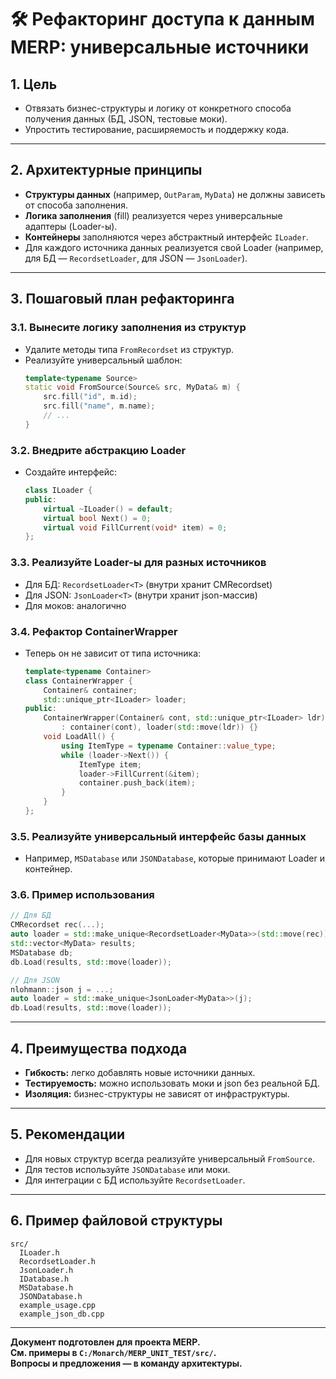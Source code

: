 # 🛠️ Рефакторинг доступа к данным MERP: универсальные источники

## 1. Цель
- Отвязать бизнес-структуры и логику от конкретного способа получения данных (БД, JSON, тестовые моки).
- Упростить тестирование, расширяемость и поддержку кода.

---

## 2. Архитектурные принципы
- **Структуры данных** (например, `OutParam`, `MyData`) не должны зависеть от способа заполнения.
- **Логика заполнения** (fill) реализуется через универсальные адаптеры (Loader-ы).
- **Контейнеры** заполняются через абстрактный интерфейс `ILoader`.
- Для каждого источника данных реализуется свой Loader (например, для БД — `RecordsetLoader`, для JSON — `JsonLoader`).

---

## 3. Пошаговый план рефакторинга

### 3.1. Вынесите логику заполнения из структур
- Удалите методы типа `FromRecordset` из структур.
- Реализуйте универсальный шаблон:
  ```cpp
  template<typename Source>
  static void FromSource(Source& src, MyData& m) {
      src.fill("id", m.id);
      src.fill("name", m.name);
      // ...
  }
  ```

### 3.2. Внедрите абстракцию Loader
- Создайте интерфейс:
  ```cpp
  class ILoader {
  public:
      virtual ~ILoader() = default;
      virtual bool Next() = 0;
      virtual void FillCurrent(void* item) = 0;
  };
  ```

### 3.3. Реализуйте Loader-ы для разных источников
- Для БД: `RecordsetLoader<T>` (внутри хранит CMRecordset)
- Для JSON: `JsonLoader<T>` (внутри хранит json-массив)
- Для моков: аналогично

### 3.4. Рефактор ContainerWrapper
- Теперь он не зависит от типа источника:
  ```cpp
  template<typename Container>
  class ContainerWrapper {
      Container& container;
      std::unique_ptr<ILoader> loader;
  public:
      ContainerWrapper(Container& cont, std::unique_ptr<ILoader> ldr)
          : container(cont), loader(std::move(ldr)) {}
      void LoadAll() {
          using ItemType = typename Container::value_type;
          while (loader->Next()) {
              ItemType item;
              loader->FillCurrent(&item);
              container.push_back(item);
          }
      }
  };
  ```

### 3.5. Реализуйте универсальный интерфейс базы данных
- Например, `MSDatabase` или `JSONDatabase`, которые принимают Loader и контейнер.

### 3.6. Пример использования
```cpp
// Для БД
CMRecordset rec(...);
auto loader = std::make_unique<RecordsetLoader<MyData>>(std::move(rec));
std::vector<MyData> results;
MSDatabase db;
db.Load(results, std::move(loader));

// Для JSON
nlohmann::json j = ...;
auto loader = std::make_unique<JsonLoader<MyData>>(j);
db.Load(results, std::move(loader));
```

---

## 4. Преимущества подхода
- **Гибкость:** легко добавлять новые источники данных.
- **Тестируемость:** можно использовать моки и json без реальной БД.
- **Изоляция:** бизнес-структуры не зависят от инфраструктуры.

---

## 5. Рекомендации
- Для новых структур всегда реализуйте универсальный `FromSource`.
- Для тестов используйте `JSONDatabase` или моки.
- Для интеграции с БД используйте `RecordsetLoader`.

---

## 6. Пример файловой структуры
```
src/
  ILoader.h
  RecordsetLoader.h
  JsonLoader.h
  IDatabase.h
  MSDatabase.h
  JSONDatabase.h
  example_usage.cpp
  example_json_db.cpp
```

---

**Документ подготовлен для проекта MERP.  
См. примеры в `C:/Monarch/MERP_UNIT_TEST/src/`.  
Вопросы и предложения — в команду архитектуры.**
